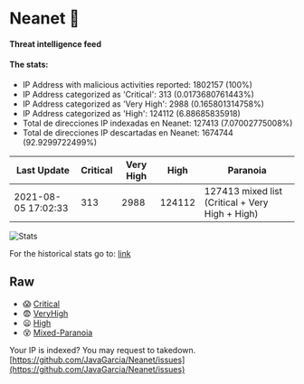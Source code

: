 # Neanet :hocho:
#### Threat intelligence feed
#### The stats:

- IP Address with malicious activities reported: 1802157 (100%)
- IP Address categorized as 'Critical':  313 (0.0173680761443%)
- IP Address categorized as 'Very High':  2988 (0.165801314758%)
- IP Address categorized as 'High':  124112 (6.88685835918)
- Total de direcciones IP indexadas en Neanet:  127413 (7.07002775008%)
- Total de direcciones IP descartadas en Neanet:  1674744 (92.9299722499%)

| Last Update | Critical | Very High | High | Paranoia |
| --- | --- | --- | --- | --- |
| 2021-08-05 17:02:33 | 313 | 2988 | 124112 | 127413 mixed list (Critical + Very High + High)|

![Stats](https://docs.google.com/spreadsheets/d/e/2PACX-1vSnaNMIXVabIpDJjufMlzH7poXnshF3mgd8Is1g9ytUEzVsP5my4Trn8f-xkoLLQ38xpL3HtmUexLo6/pubchart?oid=501124687&format=image)

For the historical stats go to: [link](/stats.csv)
## Raw
- :scream: [Critical](https://raw.githubusercontent.com/JavaGarcia/Neanet/master/blacklists/neanet_critical.txt)
- :fearful: [VeryHigh](https://raw.githubusercontent.com/JavaGarcia/Neanet/master/blacklists/neanet_veryHigh.txtt)
- :frowning: [High](https://raw.githubusercontent.com/JavaGarcia/Neanet/master/blacklists/neanet_high.txt)
- :dizzy_face: [Mixed-Paranoia](https://raw.githubusercontent.com/JavaGarcia/Neanet/master/blacklists/neanet_all.txt)


Your IP is indexed? You may request to takedown. [https://github.com/JavaGarcia/Neanet/issues](https://github.com/JavaGarcia/Neanet/issues)













































































































































































































































































































































































































































































































































































































































































































































































































































































































































































































































































































































































































































































































































































































































































































































































































































































































































































































































































































































































































































































































































































































































































































































































































































































































































































































































































































































































































































































































































































































































































































































































































































































































































































































































































































































































































































































































































































































































































































































































































































































































































































































































































































































































































































































































































































































































































































































































































































































































































































































































































































































































































































































































































































































































































































































































































































































































































































































































































































































































































































































































































































































































































































































































































































































































































































































































































































































































































































































































































































































































































































































































































































































































































































































































































































































































































































































































































































































































































































































































































































































































































































































